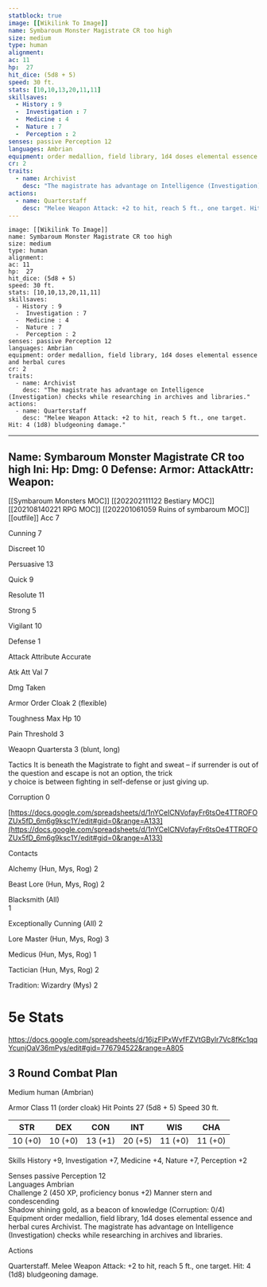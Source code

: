 ```yaml
---
statblock: true
image: [[Wikilink To Image]]
name: Symbaroum Monster Magistrate CR too high
size: medium
type: human
alignment:
ac: 11
hp:  27
hit_dice: (5d8 + 5)
speed: 30 ft.
stats: [10,10,13,20,11,11]
skillsaves:
  - History : 9
  -  Investigation : 7
  -  Medicine : 4
  -  Nature : 7
  -  Perception : 2
senses: passive Perception 12
languages: Ambrian
equipment: order medallion, field library, 1d4 doses elemental essence and herbal cures
cr: 2
traits:
  - name: Archivist
    desc: "The magistrate has advantage on Intelligence (Investigation) checks while researching in archives and libraries."
actions:
  - name: Quarterstaff
    desc: "Melee Weapon Attack: +2 to hit, reach 5 ft., one target. Hit: 4 (1d8) bludgeoning damage."
---
```

```statblock
image: [[Wikilink To Image]]
name: Symbaroum Monster Magistrate CR too high
size: medium
type: human
alignment:
ac: 11
hp:  27
hit_dice: (5d8 + 5)
speed: 30 ft.
stats: [10,10,13,20,11,11]
skillsaves:
  - History : 9
  -  Investigation : 7
  -  Medicine : 4
  -  Nature : 7
  -  Perception : 2
senses: passive Perception 12
languages: Ambrian
equipment: order medallion, field library, 1d4 doses elemental essence and herbal cures
cr: 2
traits:
  - name: Archivist
    desc: "The magistrate has advantage on Intelligence (Investigation) checks while researching in archives and libraries."
actions:
  - name: Quarterstaff
    desc: "Melee Weapon Attack: +2 to hit, reach 5 ft., one target. Hit: 4 (1d8) bludgeoning damage."
```
---
Name: Symbaroum Monster Magistrate CR too high
Ini: 
Hp: 
Dmg: 0
Defense: 
Armor: 
AttackAttr: 
Weapon: 
---
[[Symbaroum Monsters MOC]]
[[202202111122 Bestiary MOC]]
[[202108140221 RPG MOC]]
[[202201061059 Ruins of symbaroum MOC]]
[[outfile]]
Acc 7

Cunning 7

Discreet 10

Persuasive 13

Quick 9

Resolute 11

Strong 5

Vigilant 10

Defense 1

Attack Attribute Accurate

Atk Att Val 7

Dmg Taken

Armor Order Cloak 2 (flexible)

Toughness Max Hp 10

Pain Threshold 3

Weaopn Quartersta 3 (blunt, long)

Tactics It is beneath the Magistrate to fight and sweat – if surrender is out of the question and escape is not an option, the trick  
y choice is between fighting in self-defense or just giving up.

Corruption 0

[https://docs.google.com/spreadsheets/d/1nYCeICNVofayFr6tsOe4TTROFOZUx5fD_6m6g9ksc1Y/edit#gid=0&range=A133](https://docs.google.com/spreadsheets/d/1nYCeICNVofayFr6tsOe4TTROFOZUx5fD_6m6g9ksc1Y/edit#gid=0&range=A133)

Contacts

Alchemy (Hun, Mys, Rog) 2

Beast Lore (Hun, Mys, Rog) 2

Blacksmith (All)  
1

Exceptionally Cunning (All) 2

Lore Master (Hun, Mys, Rog) 3

Medicus (Hun, Mys, Rog) 1

Tactician (Hun, Mys, Rog) 2

Tradition: Wizardry (Mys) 2


# 5e Stats 
https://docs.google.com/spreadsheets/d/16jzFlPxWvfFZVtGBylr7Vc8fKc1qqYcunjOaV36mPys/edit#gid=776794522&range=A805
## 3 Round Combat Plan

Medium human (Ambrian)

Armor Class 11 (order cloak) 
Hit Points 27 (5d8 + 5) 
Speed 30 ft.


| STR     | DEX     | CON     | INT     | WIS     | CHA     |
| ------- | ------- | ------- | ------- | ------- | ------- |
| 10 (+0) | 10 (+0) | 13 (+1) | 20 (+5) | 11 (+0) | 11 (+0) |

Skills History +9, Investigation +7, Medicine +4, Nature +7, Perception +2

Senses passive Perception 12  
Languages Ambrian  
Challenge 2 (450 XP, proficiency bonus +2)
Manner stern and condescending  
Shadow shining gold, as a beacon of knowledge (Corruption: 0/4)  
Equipment order medallion, field library, 1d4 doses elemental essence and herbal cures
Archivist. The magistrate has advantage on Intelligence (Investigation) checks while researching in archives and libraries.

Actions

Quarterstaff. Melee Weapon Attack: +2 to hit, reach 5 ft., one target. Hit: 4 (1d8) bludgeoning damage.

